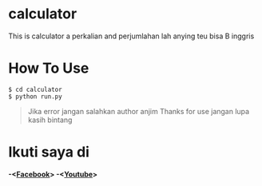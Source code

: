 # calculator
This is calculator a perkalian and perjumlahan lah anying teu bisa B inggris
# How To Use
```
$ cd calculator
$ python run.py
```
> Jika error jangan salahkan author anjim
> Thanks for use
> jangan lupa kasih bintang

# Ikuti saya di
<b>-<[Facebook](https://www.facebook.com/faizal.asshadily)><b>
<c>-<[Youtube](https://www.youtube.com/channel/UCEg3T9hyhlkDkTPf_kGo4ow)><c>
